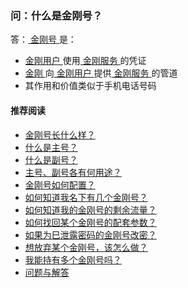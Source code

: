 ### 问：什么是金刚号？

答：[ 金刚号 ](https://a2zitpro.github.io/web/金刚号)是：

- [ 金刚用户 ](https://a2zitpro.github.io/web/金刚用户)使用[ 金刚服务 ](https://a2zitpro.github.io/web/金刚服务)的凭证
- [ 金刚 ](https://a2zitpro.github.io/web/金刚公司)向[ 金刚用户 ](https://a2zitpro.github.io/web/金刚用户)提供[ 金刚服务 ](https://a2zitpro.github.io/web/金刚服务)的管道
- 其作用和价值类似于手机电话号码

#### 推荐阅读
- [金刚号长什么样？ ](https://a2zitpro.github.io/web/金刚号的形态)
- [什么是主号？ ](https://a2zitpro.github.io/web/主号) 
- [什么是副号？ ](https://a2zitpro.github.io/web/副号) 
- [主号、副号各有何用途？ ](https://a2zitpro.github.io/web/主号和副号的用途) 
- [金刚号如何配置？ ](https://a2zitpro.github.io/web/配置说明) 
- [如何知道我名下有几个金刚号？ ](https://a2zitpro.github.io/web/查询名下金刚号)
- [如何知道我的金刚号的剩余流量？](https://a2zitpro.github.io/web/查询名下金刚号)
- [如何找回某个金刚号的配套参数？ ](https://a2zitpro.github.io/web/如何找回配套参数)
- [如果为巳泄露密码的金刚号改密？ ](https://a2zitpro.github.io/web/修改金刚密码)
- [想放弃某个金刚号，该怎么做？ ](https://a2zitpro.github.io/web/注销金刚号)
- [我能持有多个金刚号吗？ ](https://a2zitpro.github.io/web/每位用户可持有几个金刚号)
- [问题与解答 ](https://a2zitpro.github.io/web/问题与解答)
